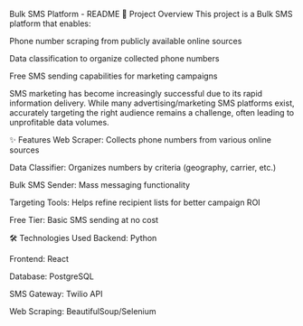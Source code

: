 Bulk SMS Platform - README
📌 Project Overview
This project is a Bulk SMS platform that enables:

Phone number scraping from publicly available online sources

Data classification to organize collected phone numbers

Free SMS sending capabilities for marketing campaigns

SMS marketing has become increasingly successful due to its rapid information delivery. While many advertising/marketing SMS platforms exist, accurately targeting the right audience remains a challenge, often leading to unprofitable data volumes.

✨ Features
Web Scraper: Collects phone numbers from various online sources

Data Classifier: Organizes numbers by criteria (geography, carrier, etc.)

Bulk SMS Sender: Mass messaging functionality

Targeting Tools: Helps refine recipient lists for better campaign ROI

Free Tier: Basic SMS sending at no cost

🛠️ Technologies Used
Backend: Python

Frontend: React

Database: PostgreSQL

SMS Gateway: Twilio API

Web Scraping: BeautifulSoup/Selenium
